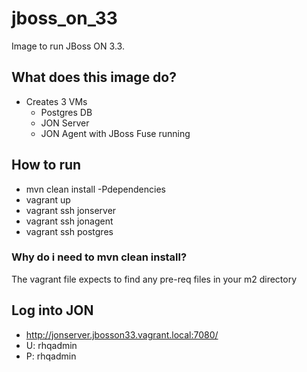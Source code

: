 # jboss_on_33
Image to run JBoss ON 3.3.

## What does this image do?
- Creates 3 VMs
  - Postgres DB
  - JON Server
  - JON Agent with JBoss Fuse running

## How to run
- mvn clean install -Pdependencies
- vagrant up
- vagrant ssh jonserver
- vagrant ssh jonagent
- vagrant ssh postgres

### Why do i need to mvn clean install?
The vagrant file expects to find any pre-req files in your m2 directory

## Log into JON
- http://jonserver.jbosson33.vagrant.local:7080/
- U: rhqadmin
- P: rhqadmin

